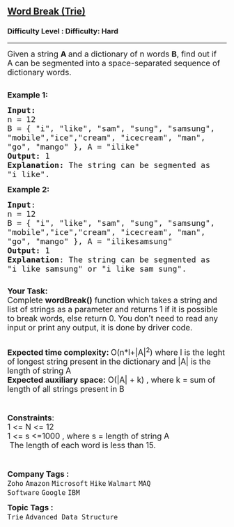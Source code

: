 <h2><a href="https://www.geeksforgeeks.org/problems/word-break-trie--141631/1?page=2&difficulty=Hard&status=unsolved&sortBy=submissions">Word Break (Trie)</a></h2><h3>Difficulty Level : Difficulty: Hard</h3><hr><div class="problems_problem_content__Xm_eO"><p><span style="font-size:18px">Given a string <strong>A </strong>and a dictionary of n words <strong>B</strong>, find out if A&nbsp;can be segmented into a space-separated sequence of dictionary words.&nbsp;</span></p>

<p><br>
<span style="font-size:18px"><strong>Example 1:</strong></span></p>

<pre><span style="font-size:18px"><strong>Input:</strong>
n = 12
B = { "i", "like", "sam", "sung", "samsung",
"mobile","ice","cream", "icecream", "man",
"go", "mango" }, A = "ilike"
<strong>Output:</strong> 1
<strong>Explanation: </strong>The string can be segmented as
"i like".</span></pre>

<p><span style="font-size:18px"><strong>Example 2:</strong></span></p>

<pre><span style="font-size:18px"><strong>Input</strong>: </span>
<span style="font-size:18px">n = 12 </span>
<span style="font-size:18px">B = { "i", "like", "sam", "sung", "samsung",
"mobile","ice","cream", "icecream", "man", 
"go", "mango" }, A = "ilikesamsung" </span>
<span style="font-size:18px"><strong>Output:</strong> 1</span>
<span style="font-size:18px"><strong>Explanation</strong>: The string can be segmented as 
"i like samsung" or "i like sam sung".</span>

</pre>

<p><span style="font-size:18px"><strong>Your Task:</strong><br>
Complete&nbsp;<strong>wordBreak()</strong>&nbsp;function which takes a string and list of strings as a parameter&nbsp;and returns 1 if it is possible to break words, else return&nbsp;0. You don't need to read any input or print any output, it is done by driver code.</span></p>

<p><br>
<span style="font-size:18px"><strong>Expected time complexity:&nbsp;</strong>O(n*l+|A|<sup>2</sup>) where l is the leght of longest string present in the dictionary and |A| is the length of&nbsp;string A</span><br>
<span style="font-size:18px"><strong>Expected auxiliary space:</strong>&nbsp;O(|A| + k) , where k = sum of length of all strings present in B</span></p>

<p>&nbsp;</p>

<p><span style="font-size:18px"><strong>Constraints</strong>:<br>
1 &lt;= N &lt;= 12<br>
1 &lt;= s &lt;=1000 , where s =&nbsp;length of string A<br>
&nbsp;The length of each word is less than 15.</span></p>

<p>&nbsp;</p>
</div><p><span style=font-size:18px><strong>Company Tags : </strong><br><code>Zoho</code>&nbsp;<code>Amazon</code>&nbsp;<code>Microsoft</code>&nbsp;<code>Hike</code>&nbsp;<code>Walmart</code>&nbsp;<code>MAQ Software</code>&nbsp;<code>Google</code>&nbsp;<code>IBM</code>&nbsp;<br><p><span style=font-size:18px><strong>Topic Tags : </strong><br><code>Trie</code>&nbsp;<code>Advanced Data Structure</code>&nbsp;